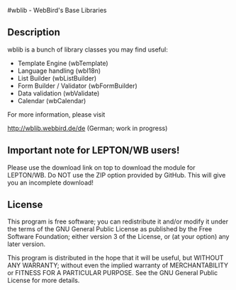 #wblib - WebBird's Base Libraries

## Description
wblib is a bunch of library classes you may find useful:

+ Template Engine (wbTemplate)
+ Language handling (wbI18n)
+ List Builder (wbListBuilder)
+ Form Builder / Validator (wbFormBuilder)
+ Data validation (wbValidate)
+ Calendar (wbCalendar)

For more information, please visit

http://wblib.webbird.de/de (German; work in progress)

## Important note for LEPTON/WB users!

Please use the download link on top to download the module for LEPTON/WB. 
Do NOT use the ZIP option provided by GitHub. This will give you an 
incomplete download!
    
## License

This program is free software; you can redistribute it and/or modify
it under the terms of the GNU General Public License as published by
the Free Software Foundation; either version 3 of the License, or (at
your option) any later version.

This program is distributed in the hope that it will be useful, but
WITHOUT ANY WARRANTY; without even the implied warranty of
MERCHANTABILITY or FITNESS FOR A PARTICULAR PURPOSE. See the GNU
General Public License for more details.